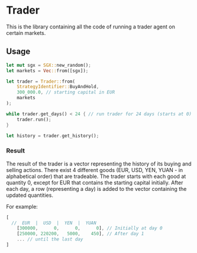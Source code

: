 # Trader

This is the library containing all the code of running a trader
agent on certain markets.

## Usage

```rust
let mut sgx = SGX::new_random();
let markets = Vec::from([sgx]);

let trader = Trader::from(
    StrategyIdentifier::BuyAndHold,
    300_000.0, // starting capital in EUR
    markets
);

while trader.get_days() < 24 { // run trader for 24 days (starts at 0)
    trader.run();
}

let history = trader.get_history();
```

### Result

The result of the trader is a vector representing the history
of its buying and selling actions. There exist 4 different
goods (EUR, USD, YEN, YUAN - in alphabetical order) that are
tradeable. The trader starts with each good at quantity 0,
except for EUR that contains the starting capital initially.
After each day, a row (representing a day) is added to the 
vector containing the updated quantities.

For example:

```rust
[
  //  EUR  |  USD  |  YEN  |  YUAN 
    [300000,      0,      0,      0], // Initially at day 0
    [250000, 220200,   5000,    450], // After day 1
    ... // until the last day
]
```
